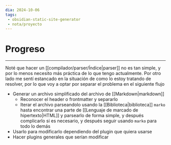 ```yaml
---
dia: 2024-10-06
tags: 
 - obsidian-static-site-generator
 - nota/proyecto 
---
```

# Progreso
---
Noté que hacer un [[compilador/parser/Índice|parser]] no es tan simple, y por lo menos necesito más práctica de lo que tengo actualmente. Por otro lado me sentí estancado en la situación de como lo estoy tratando de resolver, por lo que voy a optar por separar el problema en el siguiente flujo
* Generar un archivo simplificado del archivo de [[Markdown|markdown]] 
    * Reconocer el header o frontmatter y separarlo
    * Iterar el archivo parseandolo usando la [[Biblioteca|biblioteca]] `marko` hasta encontrar una parte de [[Lenguaje de marcado de hipertexto|HTML]] y parsearlo de forma simple, y después complicarlo si es necesario, y después seguir usando `marko` para todo lo demás
* Usarlo para modificarlo dependiendo del plugin que quiera usarse
* Hacer plugins generales que serían modificar 